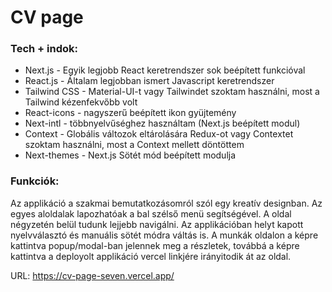 # CV page

### Tech + indok: 
- Next.js - Egyik legjobb React keretrendszer sok beépített funkcióval
- React.js - Általam legjobban ismert Javascript keretrendszer
- Tailwind CSS - Material-UI-t vagy Tailwindet szoktam használni, most a Tailwind kézenfekvőbb volt
- React-icons - nagyszerű beépített ikon gyüjtemény
- Next-intl - többnyelvűséghez használtam (Next.js beépített modul)
- Context - Globális változok eltárolására Redux-ot vagy Contextet szoktam használni, most a Context mellett döntöttem
- Next-themes - Next.js Sötét mód beépített modulja

### Funkciók:
Az applikáció a szakmai bemutatkozásomról szól egy kreatív designban. Az egyes aloldalak lapozhatóak a bal szélső menü segítségével. A oldal négyzetén belül tudunk lejjebb navigálni.
Az applikációban helyt kapott nyelvválasztó és manuális sötét módra váltás is.
A munkák oldalon a képre kattintva popup/modal-ban jelennek meg a részletek, továbbá a képre kattintva a deployolt applikáció vercel linkjére irányitodik át az oldal.

URL: https://cv-page-seven.vercel.app/